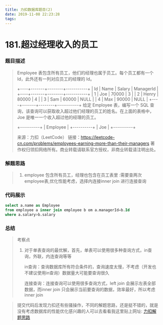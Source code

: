 ```yaml
---
title: 力扣数据库题目(2)
date: 2019-11-08 22:23:28
tags:
---
```

# 181.超过经理收入的员工

### 题目描述

>Employee 表包含所有员工，他们的经理也属于员工。每个员工都有一个 Id，此外还有一列对应员工的经理的 Id。
>
>+----+-------+--------+-----------+
>| Id | Name  | Salary | ManagerId |
>+----+-------+--------+-----------+
>| 1  | Joe   | 70000  | 3         |
>| 2  | Henry | 80000  | 4         |
>| 3  | Sam   | 60000  | NULL      |
>| 4  | Max   | 90000  | NULL      |
>+----+-------+--------+-----------+
>给定 Employee 表，编写一个 SQL 查询，该查询可以获取收入超过他们经理的员工的姓名。在上面的表格中，Joe 是唯一一个收入超过他的经理的员工。
>
>+----------+
>| Employee |
>+----------+
>| Joe      |
>+----------+
>
>来源：力扣（LeetCode）
>链接：https://leetcode-cn.com/problems/employees-earning-more-than-their-managers
>著作权归领扣网络所有。商业转载请联系官方授权，非商业转载请注明出处。

### 解题思路

>1. employee 包含所有员工，经理也包含在员工表里 :需要查两次employee表,优化性能考虑，选择内连接inner join 进行连接查询
### 代码展示

```sql
select a.name as Employee 
from employee a inner join employee b om a.managerId=b.Id
where a.salary>b.salary
```

### 总结

> 考察点
>
> 1. 对于单表查询的最优解，首先，单表可以使用很多种查询方式，in查询，外联，内连查询等等
>
>    in查询：查询数据库所有符合条件的，查询速度太慢，不考虑（开发也不建议使用in查询）数据量大可能要查询很久
>
>    连接查询：连接查询可以使用很多查询方式，left join 会展示左表全部数据，而inner join 只会展示当前要查询的数据，效率最好，所以考虑inner join

> 提交代码后发现力扣还有些骚操作，不同的解题思路，还是挺不错的，就是没有考虑数据库的性能优化感兴趣的人可以去看看我这里贴上网址: [力扣解题思路]( https://leetcode-cn.com/problems/employees-earning-more-than-their-managers/solution/shi-yong-is-not-null-xian-qu-chu-yi-xie-bu-cun-zai/
)